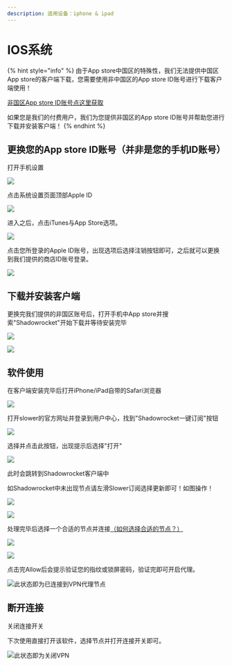 ```yaml
---
description: 适用设备：iphone & ipad
---
```


# IOS系统

{% hint style="info" %}
由于App store中国区的特殊性，我们无法提供中国区App store的客户端下载，您需要使用非中国区的App store ID账号进行下载客户端使用！

[非国区App store ID账号点这里获取](../wang-zhan-shi-yong/mian-fei-app-store-zhang-hao.md)

如果您是我们的付费用户，我们为您提供非国区的App store ID账号并帮助您进行下载并安装客户端！
{% endhint %}

## 更换您的App store ID账号（并非是您的手机ID账号）

打开手机设置

![](https://cdn.slowerssr.top/docs/IOS/ia_100000000334.png)

点击系统设置页面顶部Apple ID

![](https://cdn.slowerssr.top/docs/IOS/ia_100000000339.png)

进入之后，点击iTunes与App Store选项。

![](https://cdn.slowerssr.top/docs/IOS/ia_100000000340.png)

点击您所登录的Apple ID账号，出现选项后选择注销按钮即可，之后就可以更换到我们提供的商店ID账号登录。

![](https://cdn.slowerssr.top/docs/IOS/ia_100000000341.png)

## 下载并安装客户端

更换完我们提供的非国区账号后，打开手机中App store并搜索"Shadowrocket"开始下载并等待安装完毕

![](https://cdn.slowerssr.top/docs/IOS/ia_100000000335.png)

![](https://cdn.slowerssr.top/docs/IOS/ia_100000000342.png)

## 软件使用

在客户端安装完毕后打开iPhone/iPad自带的Safari浏览器

![](https://cdn.slowerssr.top/docs/IOS/ia_100000000343.png)

打开slower的官方网址并登录到用户中心，找到"Shadowrocket一键订阅"按钮

![](https://cdn.slowerssr.top/docs/IOS/ia_100000000344.png)

选择并点击此按钮，出现提示后选择"打开"

![](https://cdn.slowerssr.top/docs/IOS/ia_100000000345.png)

此时会跳转到Shadowrocket客户端中

如Shadowrocket中未出现节点请左滑Slower订阅选择更新即可！如图操作！

![](https://cdn.slowerssr.top/docs/IOS/ia_100000000337.png)

![](https://cdn.slowerssr.top/docs/IOS/ia_100000000336.png)

处理完毕后选择一个合适的节点并连接[（如何选择合适的节点？）](../wang-zhan-shi-yong/jie-dian-tui-jian.md)

![](https://cdn.slowerssr.top/docs/IOS/ia_100000000338.png)

![](https://cdn.slowerssr.top/docs/IOS/ia_100000000349.png)

点击完Allow后会提示验证您的指纹或锁屏密码，验证完即可开启代理。

![&#x6B64;&#x72B6;&#x6001;&#x5373;&#x4E3A;&#x5DF2;&#x8FDE;&#x63A5;&#x5230;VPN&#x4EE3;&#x7406;&#x8282;&#x70B9;](https://cdn.slowerssr.top/docs/IOS/ia_100000000350.png)

## **断开连接**

关闭连接开关

下次使用直接打开该软件，选择节点并打开连接开关即可。

![&#x6B64;&#x72B6;&#x6001;&#x5373;&#x4E3A;&#x5173;&#x95ED;VPN](https://cdn.slowerssr.top/docs/IOS/ia_100000000351.png)


